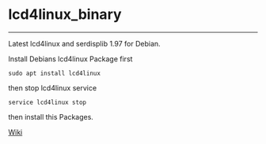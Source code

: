 # lcd4linux_binary
---

Latest lcd4linux and serdisplib 1.97 for Debian.

Install Debians lcd4linux Package first

`sudo apt install lcd4linux`

then stop lcd4linux service

`service lcd4linux stop`

then install this Packages.

[Wiki](https://wiki.lcd4linux.tk/doku.php)
